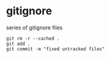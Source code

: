 # gitignore
series of gitignore files 

````
git rm -r --cached .
git add .
git commit -m "fixed untracked files"
````
